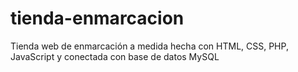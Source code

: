 # tienda-enmarcacion
Tienda web de enmarcación a medida hecha con HTML, CSS, PHP, JavaScript y conectada con base de datos MySQL
